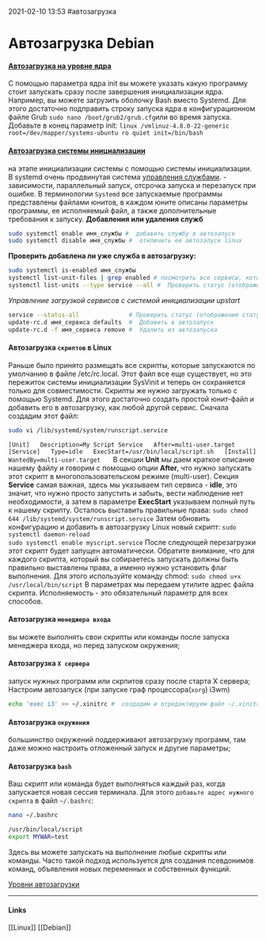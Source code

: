 2021-02-10 13:53
#автозагрузка
# Автозагрузка Debian
#### [**Автозагрузка на уровне ядра** ](https://losst.ru/ustanavlivaem-parametry-yadra-v-grub)
С помощью параметра ядра init вы можете указать какую программу стоит запускать сразу после завершения инициализации ядра. Например, вы можете загрузить оболочку Bash вместо Systemd. Для этого достаточно подправить строку запуска ядра в конфигурационном файле Grub 
`sudo nano /boot/grub2/grub.cfg`или во время запуска. Добавьте в конец параметр init:
`linux /vmlinuz-4.8.0-22-generic root=/dev/mapper/systems-ubuntu ro quiet init=/bin/bash`
#### [**Автозагрузка системы инициализации** ](https://losst.ru/avtozagruzka-linux)
 на этапе инициализации системы с помощью системы инициализации. В systemd очень продвинутая система [управления службами](https://losst.ru/upravlenie-sluzhbami-linux). - зависимости, параллельный запуск, отсрочка запуска и перезапуск при ошибке. В терминологии `Systemd` все запускаемые программы представлены файлами юнитов, в каждом юните описаны параметры программы, ее исполняемый файл, а также дополнительные требования к запуску.
**Добавления или удаления служб** 
```bash
sudo systemctl enable имя_службы #  добавить службу в автозапуск 
sudo systemctl disable имя_службы #  отключить ее автозапуск linux
```
**Проверить добавлена ли уже служба в автозагрузку:**
```bash
sudo systemctl is-enabled имя_службы
systemctl list-unit-files | grep enabled # посмотреть все сервисы, которые были добавлены в автозагрузку с помощью 
systemctl list-units --type service --all #  Проверить статус (отображение статуса всех сервисов)  
```
_Управление загрузкой сервисов с системой инициализации upstart_  
``` bash
service --status-all  			  # Проверить статус (отображение статуса всех сервисов)
update-rc.d имя_сервиса defaults  #  Добавить в автозапуск  
update-rc.d -f имя_сервиса remove #  Удалить из автозапуска  
```

#### Автозагрузка `скриптов` в Linux
Раньше было принято размещать все скрипты, которые запускаются по умолчанию в файле /etc/rc.local. Этот файл все еще существует, но это пережиток системы инициализации SysVinit и теперь он сохраняется только для совместимости. Скрипты же нужно загружать только с помощью Systemd.
Для этого достаточно создать простой юнит-файл и добавить его в автозагрузку, как любой другой сервис. Сначала создадим этот файл:
```bash
sudo vi /lib/systemd/system/runscript.service
```
`[Unit]  
Description=My Script Service  
After=multi-user.target  
[Service]  
Type=idle  
ExecStart=/usr/bin/local/script.sh  
[Install]  
WantedBy=multi-user.target  
`
В секции **Unit** мы даем краткое описание нашему файлу и говорим с помощью опции **After**, что нужно запускать этот скрипт в многопользовательском режиме (multi-user). Секция **Service** самая важная, здесь мы указываем тип сервиса - **idle**, это значит, что нужно просто запустить и забыть, вести наблюдение нет необходимости, а затем в параметре **ExecStart** указываем полный путь к нашему скрипту.
Осталось выставить правильные права:
`sudo chmod 644 /lib/systemd/system/runscript.service`
Затем обновить конфигурацию и добавить в автозагрузку Linux новый скрипт:
`sudo systemctl daemon-reload`  
`sudo systemctl enable myscript.service`
После следующей перезагрузки этот скрипт будет запущен автоматически. Обратите внимание, что для каждого скрипта, который вы собираетесь запускать должны быть правильно выставлены права, а именно нужно установить флаг выполнения. Для этого используйте команду chmod:
`sudo chmod u+x /usr/local/bin/script`
В параметрах мы передаем утилите адрес файла скрипта. Исполняемость - это обязательный параметр для всех способов.

#### **Автозагрузка `менеджера входа`** 
вы можете выполнять свои скрипты или команды после запуска менеджера входа, но перед запуском окружения;
#### **Автозагрузка `X сервера`** 
запуск нужных программ или скрпитов сразу после старта X сервера;
Настроим автозапуск (при запуске граф процессора(`xorg`) i3wm)
```bash
echo 'exec i3' >> ~/.xinitrc #  создадим и отредактируем файл ~/.xinitrc, записав в него текст “exec i3”
```
#### **Автозагрузка `окружения`** 
большинство окружений поддерживают автозагрузку программ, там даже можно настроить отложенный запуск и другие параметры;
#### Автозагрузка **`bash`**
 Ваш скрипт или команда будет выполняться каждый раз, когда запускается новая сессия терминала. Для этого `добавьте адрес нужного скрипта` в файл `~/.bashrc`:
```bash
nano ~/.bashrc

/usr/bin/local/script  
export MYWAR=test
```
Здесь вы можете запускать на выполнение любые скрипты или команды. Часто такой подход используется для создания псевдонимов команд, объявления новых переменных и собственных функций.


[Уровни автозагрузки](https://habr.com/ru/sandbox/112588/)

_____________
#### Links
[[Linux]] [[Debian]]